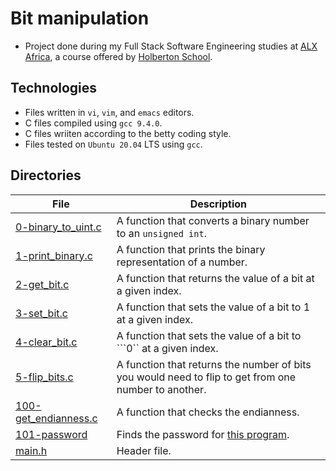 # Bit manipulation

- Project done during my Full Stack Software Engineering studies at [ALX Africa](https://www.alxafrica.com/software-engineering-2022/), a course offered by [Holberton School](https://www.holbertonschool.com/).

## Technologies
- Files written in ```vi```, ```vim```, and ```emacs``` editors. 
- C files compiled using ```gcc 9.4.0```.
- C files wriiten according to the betty coding style. 
- Files tested on ```Ubuntu 20.04``` LTS using ```gcc```.

## Directories 

| File  | Description |
| ---  | --- |
|[0-binary_to_uint.c](0-binary_to_uint.c)|A function that converts a binary number to an ```unsigned int```.|
|[1-print_binary.c](1-print_binary.c)|A function that prints the binary representation of a number.|
|[2-get_bit.c](2-get_bit.c)| A function that returns the value of a bit at a given index.|
|[3-set_bit.c](3-set_bit.c)| A function that sets the value of a bit to 1 at a given index.|
|[4-clear_bit.c](4-clear_bit.c)|A function that sets the value of a bit to ```0`` at a given index.|
|[5-flip_bits.c](5-flip_bits.c)|A function that returns the number of bits you would need to flip to get from one number to another.|
|[100-get_endianness.c](100-get_endianness.c)|A function that checks the endianness.|
|[101-password](101-password)|Finds the password for [this program](https://github.com/holbertonschool/0x13.c).
|[main.h](main.h)|Header file.
